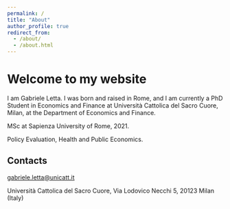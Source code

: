```yaml
---
permalink: /
title: "About"
author_profile: true
redirect_from: 
  - /about/
  - /about.html
---
```

Welcome to my website
======


I am Gabriele Letta. I was born and raised in Rome, and I am currently a PhD Student in Economics and Finance at Università Cattolica del Sacro Cuore, Milan, at the Department of Economics and Finance. 

MSc at Sapienza University of Rome, 2021.

Policy Evaluation, Health and Public Economics.


Contacts
------
[gabriele.letta@unicatt.it](mailto:gabriele.letta@unicatt.it)

Università Cattolica del Sacro Cuore, Via Lodovico Necchi 5, 20123 Milan (Italy)
